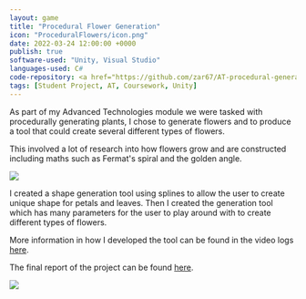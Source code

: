```yaml
---
layout: game
title: "Procedural Flower Generation"
icon: "ProceduralFlowers/icon.png"
date: 2022-03-24 12:00:00 +0000
publish: true
software-used: "Unity, Visual Studio"
languages-used: C#
code-repository: <a href="https://github.com/zar67/AT-procedural-generation" target="_blank">GitHub</a>
tags: [Student Project, AT, Coursework, Unity]
---
```


As part of my Advanced Technologies module we were tasked with procedurally generating plants, I chose to generate flowers and to produce a tool that could create several different types of flowers. 

This involved a lot of research into how flowers grow and are constructed including maths such as Fermat's spiral and the golden angle. 

<img src="{{ site.baseurl }}/assets/ProceduralFlowers/flower-types.png"/>

I created a shape generation tool using splines to allow the user to create unique shape for petals and leaves. Then I created the generation tool which has many parameters for the user to play around with to create different types of flowers.

More information in how I developed the tool can be found in the video logs <a href="https://youtube.com/playlist?list=PLFrr5q99QVCgQ9nvAoHRC83NKl4EfjXSu" target="_blank">here</a>.

The final report of the project can be found <a href="{{site.baseurl}}/assets/ProceduralFlowers/ProceduralFlowers-Report.pdf" target="_blank">here</a>.

<img src="{{ site.baseurl }}/assets/ProceduralFlowers/flower-field.png"/>
